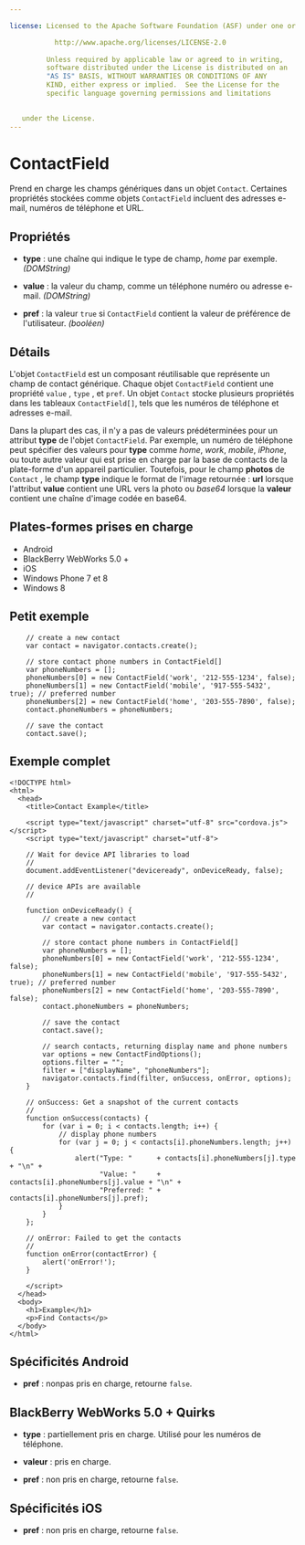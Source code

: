 ```yaml
---

license: Licensed to the Apache Software Foundation (ASF) under one or more contributor license agreements. See the NOTICE file distributed with this work for additional information regarding copyright ownership. The ASF licenses this file to you under the Apache License, Version 2.0 (the "License"); you may not use this file except in compliance with the License. You may obtain a copy of the License at

           http://www.apache.org/licenses/LICENSE-2.0
    
         Unless required by applicable law or agreed to in writing,
         software distributed under the License is distributed on an
         "AS IS" BASIS, WITHOUT WARRANTIES OR CONDITIONS OF ANY
         KIND, either express or implied.  See the License for the
         specific language governing permissions and limitations
    

   under the License.
---
```


# ContactField

Prend en charge les champs génériques dans un objet `Contact`. Certaines propriétés stockées comme objets `ContactField` incluent des adresses e-mail, numéros de téléphone et URL.

## Propriétés

*   **type** : une chaîne qui indique le type de champ, *home* par exemple. *(DOMString)*

*   **value** : la valeur du champ, comme un téléphone numéro ou adresse e-mail. *(DOMString)*

*   **pref** : la valeur `true` si `ContactField` contient la valeur de préférence de l'utilisateur. *(booléen)*

## Détails

L'objet `ContactField` est un composant réutilisable que représente un champ de contact générique. Chaque objet `ContactField` contient une propriété `value` , `type` , et `pref`. Un objet `Contact` stocke plusieurs propriétés dans les tableaux `ContactField[]`, tels que les numéros de téléphone et adresses e-mail.

Dans la plupart des cas, il n'y a pas de valeurs prédéterminées pour un attribut **type** de l'objet `ContactField`. Par exemple, un numéro de téléphone peut spécifier des valeurs pour **type** comme *home*, *work*, *mobile*, *iPhone*, ou toute autre valeur qui est prise en charge par la base de contacts de la plate-forme d'un appareil particulier. Toutefois, pour le champ **photos** de `Contact` , le champ **type** indique le format de l'image retournée : **url** lorsque l'attribut **value** contient une URL vers la photo ou *base64* lorsque la **valeur** contient une chaîne d'image codée en base64. 

## Plates-formes prises en charge

*   Android
*   BlackBerry WebWorks 5.0 +
*   iOS
*   Windows Phone 7 et 8
*   Windows 8

## Petit exemple

        // create a new contact
        var contact = navigator.contacts.create();
    
        // store contact phone numbers in ContactField[]
        var phoneNumbers = [];
        phoneNumbers[0] = new ContactField('work', '212-555-1234', false);
        phoneNumbers[1] = new ContactField('mobile', '917-555-5432', true); // preferred number
        phoneNumbers[2] = new ContactField('home', '203-555-7890', false);
        contact.phoneNumbers = phoneNumbers;
    
        // save the contact
        contact.save();
    

## Exemple complet

    <!DOCTYPE html>
    <html>
      <head>
        <title>Contact Example</title>
    
        <script type="text/javascript" charset="utf-8" src="cordova.js"></script>
        <script type="text/javascript" charset="utf-8">
    
        // Wait for device API libraries to load
        //
        document.addEventListener("deviceready", onDeviceReady, false);
    
        // device APIs are available
        //
    
        function onDeviceReady() {
            // create a new contact
            var contact = navigator.contacts.create();
    
            // store contact phone numbers in ContactField[]
            var phoneNumbers = [];
            phoneNumbers[0] = new ContactField('work', '212-555-1234', false);
            phoneNumbers[1] = new ContactField('mobile', '917-555-5432', true); // preferred number
            phoneNumbers[2] = new ContactField('home', '203-555-7890', false);
            contact.phoneNumbers = phoneNumbers;
    
            // save the contact
            contact.save();
    
            // search contacts, returning display name and phone numbers
            var options = new ContactFindOptions();
            options.filter = "";
            filter = ["displayName", "phoneNumbers"];
            navigator.contacts.find(filter, onSuccess, onError, options);
        }
    
        // onSuccess: Get a snapshot of the current contacts
        //
        function onSuccess(contacts) {
            for (var i = 0; i < contacts.length; i++) {
                // display phone numbers
                for (var j = 0; j < contacts[i].phoneNumbers.length; j++) {
                    alert("Type: "      + contacts[i].phoneNumbers[j].type  + "\n" +
                          "Value: "     + contacts[i].phoneNumbers[j].value + "\n" +
                          "Preferred: " + contacts[i].phoneNumbers[j].pref);
                }
            }
        };
    
        // onError: Failed to get the contacts
        //
        function onError(contactError) {
            alert('onError!');
        }
    
        </script>
      </head>
      <body>
        <h1>Example</h1>
        <p>Find Contacts</p>
      </body>
    </html>
    

## Spécificités Android

*   **pref** : nonpas pris en charge, retourne `false`.

## BlackBerry WebWorks 5.0 + Quirks

*   **type** : partiellement pris en charge. Utilisé pour les numéros de téléphone.

*   **valeur** : pris en charge.

*   **pref** : non pris en charge, retourne `false`.

## Spécificités iOS

*   **pref** : non pris en charge, retourne `false`.
